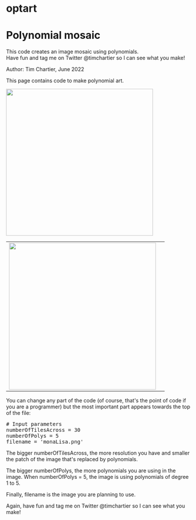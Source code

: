 # optart

# Polynomial mosaic 

This code creates an image mosaic using polynomials.  
Have fun and tag me on Twitter @timchartier so I can see what you make! 

Author: Tim Chartier, June 2022

This page contains code to make polynomial art.  

<table>
<tr><img src="./optart/monalisa.png" width=400>
<td><img src="./optart/monalisaPoly.png" width=400>
<td>
</tr>
</table>

You can change any part of  the code (of course, that's the point 
of code if you are a programmer) but the most important part 
appears towards the top of the file: 

<pre>
# Input parameters 
numberOfTilesAcross = 30
numberOfPolys = 5
filename = 'monaLisa.png'
</pre>

The bigger <c>numberOfTilesAcross</c>, the more resolution you have and smaller the patch of the image that's replaced by polynomials. 

The bigger <c>numberOfPolys</c>, the more polynomials you are using in the image.  When numberOfPolys = 5, the image is using polynomials of degree 1 to 5. 

Finally, <c>filename</c> is the image you are planning to use. 

Again, have fun and tag me on Twitter @timchartier so I can see what you make! 

